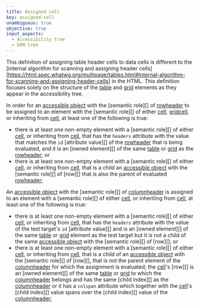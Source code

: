 ```yaml
---
title: Assigned cell
key: assigned-cell
unambiguous: true
objective: true
input_aspects:
  - Accessibility tree
  - DOM tree
---
```


This definition of assigning table header cells to data cells is different to the [internal algorithm for scanning and assigning header cells][https://html.spec.whatwg.org/multipage/tables.html#internal-algorithm-for-scanning-and-assigning-header-cells] in the HTML. This definition focuses solely on the structure of the [table][] and [grid][] elements as they appear in the accessibility tree.

In order for an [accessible object][] with the [semantic role][] of [rowheader][] to be assigned to an element with the [semantic role][] of either [cell][], [gridcell][], or inheriting from [cell][], at least one of the following is true:

- there is at least one non-empty element with a [semantic role][] of either [cell][], or inheriting from [cell][], that has the `headers` attribute with the value that matches the `id` [attribute value][] of the [rowheader][] that is being evaluated, and it is an [owned element][] of the same [table][] or [grid][] as the [rowheader][]; or
- there is at least one non-empty element with a [semantic role][] of either [cell][], or inheriting from [cell][], that is a child an [accessible object][] with the [semantic role][] of [row][] that is also the parent of evaluated [rowheader][];

An [accessible object][] with the [semantic role][] of [columnheader][] is assigned to an element with a [semantic role][] of either [cell][], or inheriting from [cell][], at least one of the following is true:

- there is at least one non-empty element with a [semantic role][] of either [cell][], or inheriting from [cell][], that has the `headers` attribute with the value of the test target's `id` [attribute value][] and is an [owned element][] of the same [table][] or [grid][] element as the test target but it is not a child of the same [accessible object][] with the [semantic role][] of [row][]; or
- there is at least one non-empty element with a [semantic role][] of either [cell][], or inheriting from [cell][], that is a child of an [accessible object][] with the [semantic role][] of [row][], that is not the parent element of the [columnheader][] for which the assignment is evaluated; the [cell][]'s [row][] is an [owned element][] of the same [table][] or [grid][] to which the [columnheader][] belongs and has the same [child index][] as the [columnheader][] or it has a `colspan` attribute which together with the [cell][]'s [child index][] value spans over the [child index][] value of the [columnheader][];

[accessible object]: https://www.w3.org/TR/core-aam-1.1/#dfn-accessible-object
[html element]: https://html.spec.whatwg.org/#htmlelement
[included in the accessibility tree]: #included-in-the-accessibility-tree
[cell]: https://www.w3.org/TR/wai-aria-1.1/#cell 'ARIA cell role'
[gridcell]: https://www.w3.org/TR/wai-aria-1.2/#gridcell 'ARIA gridcell role'
[table]: https://www.w3.org/TR/wai-aria-1.1/#table 'ARIA table role'
[grid]: https://www.w3.org/TR/wai-aria-1.1/#grid 'ARIA grid role'
[columnheader]: https://www.w3.org/TR/wai-aria-1.1/#columnheader 'ARIA columnheader role'
[rowheader]: https://www.w3.org/TR/wai-aria-1.1/#rowheader 'ARIA rowheader role'
